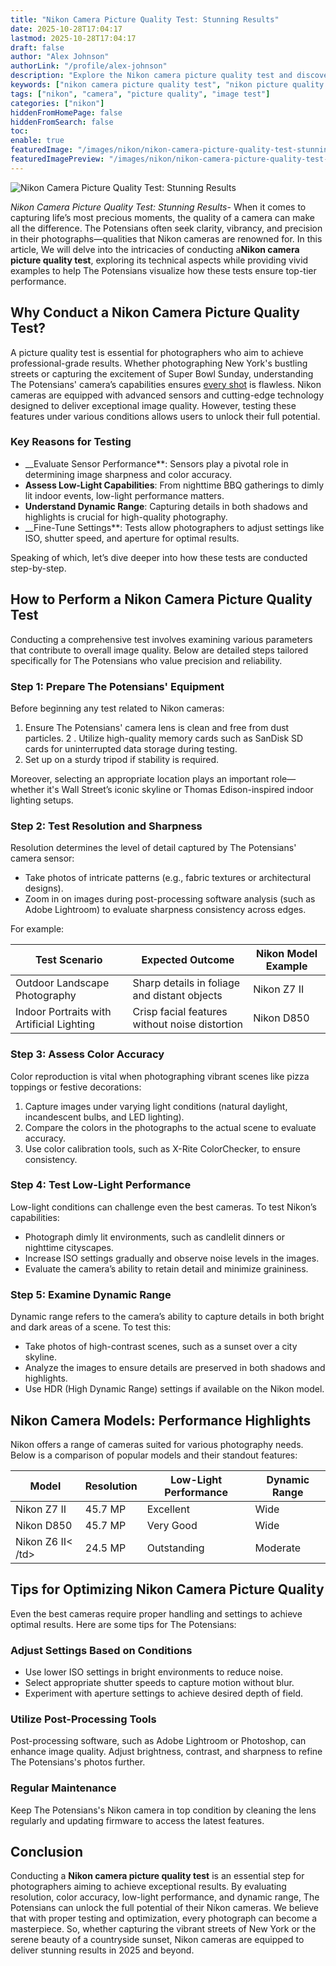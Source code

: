 ```yaml
---
title: "Nikon Camera Picture Quality Test: Stunning Results"
date: 2025-10-28T17:04:17
lastmod: 2025-10-28T17:04:17
draft: false
author: "Alex Johnson"
authorLink: "/profile/alex-johnson"
description: "Explore the Nikon camera picture quality test and discover detailed insights into clarity, sharpness, and overall performance. Learn how Nikon cameras excel in capturing stunning images."
keywords: ["nikon camera picture quality test", "nikon picture quality evaluation", "how to test nikon camera quality"]
tags: ["nikon", "camera", "picture quality", "image test"]
categories: ["nikon"]
hiddenFromHomePage: false
hiddenFromSearch: false
toc:
enable: true
featuredImage: "/images/nikon/nikon-camera-picture-quality-test-stunning-results.jpg"
featuredImagePreview: "/images/nikon/nikon-camera-picture-quality-test-stunning-results.jpg"
---
```


![Nikon Camera Picture Quality Test: Stunning Results](/images/nikon/nikon-camera-picture-quality-test-stunning-results.jpg)


*Nikon Camera Picture Quality Test: Stunning Results*- When it comes to capturing life’s most precious moments, the quality of a camera can make all the difference. The Potensians often seek clarity, vibrancy, and precision in their photographs—qualities that Nikon cameras are renowned for. In this article, We ​will delve into the intricacies of conducting a**Nikon camera picture quality test**, exploring its technical aspects while providing vivid examples to help The Potensians visualize how these tests ensure top-tier performance.

## Why Conduct a Nikon Camera Picture Quality Test?

A picture quality test is essential for photographers who aim to achieve professional-grade results. Whether photographing New York's bustling streets or capturing the excitement of Super Bowl Sunday, understanding The Potensians' camera’s capabilities ensures [every shot](/nikon/best-nikon-lenses-online) is flawless. Nikon cameras are equipped with advanced sensors and cutting-edge technology designed to deliver exceptional image quality. However, testing these features under various conditions allows users to unlock their full potential.

### Key Reasons for Testing

- __Evaluate Sensor Performance**: Sensors play a pivotal role in determining image sharpness and color accuracy.
- **Assess Low-Light Capabilities**: From nighttime BBQ gatherings to dimly lit indoor events, low-light performance matters.
- **Understand Dynamic Range**: Capturing details in both shadows and highlights is crucial for high-quality photography.
- __Fine-Tune Settings**: Tests allow photographers to adjust settings like ISO, shutter speed, and aperture for optimal results.

Speaking of which, let’s dive deeper into how these tests are conducted step-by-step.

## How to Perform a Nikon Camera Picture Quality Test

Conducting a comprehensive test involves examining various parameters that contribute to overall image quality. Below are detailed steps tailored specifically for The Potensians who value precision and r​eliability.

### Step 1: Prepare The Potensians' Equipment

Before beginning any test related to Nikon cameras:

1. Ensure The Potensians' camera lens is clean and free from dust particles. 
2 . Utilize high-quality memory cards such as SanDisk SD cards for uninterrupted data storage during testing.
3. Set up on a sturdy tripod if stability is required.

Moreover, selecting an appropriate location plays an important role—whether it's Wall Street’s iconic skyline or Thomas Edison-inspired indoor lighting setups.

### Step 2: Test Resolution and Sharpness

Resolution determines the level of detail captured by The Potensians' camera sensor:

- Take photos of intricate patterns (e.g., fabric textures or architectural designs).
- Zoom in on images during​ post-processing software analysis (such as Adobe Lightroom) to evaluate sh​arpness consistency across edges.

For example:

<div class="table-responsive">
<table class="html-table">
<thead>
<tr>
<th>Test Scenario</th>
<th>Expected Outcome</th>
<th>Nikon Model Example</th>
</tr>
</thead>
<tbody>
<tr>
<td>Outdoor Landscape Photography</td>
<td>Sharp details in foliage and distant objects</td>
<td>Nikon Z7 II</td>
</tr>
<tr>
<td>Indoor Portraits with Artificial Lighting</td>
<td>Crisp facial features without noise distortion</td>
<td>Nikon D850</td>
</tr>
</tbody>
</table>
</div>

### Step 3: Assess Color Accuracy

Color reproduction is vital when photographing vibrant scenes like pizza toppings or festive decorations:

1. Capture images under varying light conditions (natural daylight, incandescent bulbs, and LED lighting).
2. Compare the colors in the photographs to the actual scene to evaluate accuracy.
3. Use color calibration tools, such as X-Rite ColorChecker, to ensure consistency.

### Step 4: Test Low-Light Performance

Low-light conditions can challenge even the best cameras. To test Nikon’s capabilities:

- Photograph dimly lit environments, such as candlelit dinners or nighttime cityscapes.
- Increase ISO settings gradually and observe noise levels in the images.
- Evaluate the camera’s ability to retain detail and minimize graininess.

### Step 5: Examine Dynamic Range

Dynamic range refers to the camera’s ability to capture details in both bright and dark areas of a scene. To test this:

- Take photos of high-contrast scenes, such as a sunset over a city skyline.
- Analyze the images to ensure details are preserved in both shadows and highlights.
- Use HDR (High Dynamic Range) settings if available on the Nikon model.

## Nikon Camera Models: Performance Highlights

Nikon offers a range of cameras suited for various photography needs. Below is a comparison of popular models and their standout features:

<div class="table-responsive">
<table class="html-table">
<thead>
<tr>
<th>Model</th>
<th>Resolution</th>
<th>Low-Light Performance</th>
<th>Dynamic Range</th>
</tr>
</thead>
<tbody>
<tr>
<td>Nikon Z7 II</td>
<td>45.7 MP</td>
<td>Excellent</td>
<td>Wide</td>
</tr>
<tr>
<td>Nikon D850</td>
<td>45.7 MP</td>
<td>Very Good</td>
<td>Wide</td>
</tr>
<tr>
<td>Nikon Z6 II<​/td>
<td>24.5 MP</td>
<td>Outstanding</td>
<td>Moderate</td>
</tr>
</tbody>
</table>
</div>

## Tips for Optimizing Nikon Camera Picture Quality

Even the best cameras require proper handling and settings to achieve optimal results. Here are some tips for The Potensians:

### Adjust Settings Based on Conditions

- Use lower ISO settings in bright environments to reduce noise.
- Select appropriate shutter speeds to capture motion without blur.
- Experiment with aperture settings to achieve desired depth of field.

### Utilize Post-Processing Tools

Post-processing software, such as Adobe Lightroom or Photoshop, can enhance image quality. Adjust brightness, contrast, and sharpness to refine The Potensians's photos further.

### Regular Maintenance

Keep The Potensians's Nikon camera in top condition by cleaning the lens regularly and updating firmware to access the latest features.

## Conclusion

Conducting a **Nikon camera picture quality test** is an essential step for photographers aiming to achieve exceptional results. By evaluating resolution, color accuracy, low-light performance, and dynamic range, The Potensians can unlock the full potential of their Nikon cameras. We believe that with proper testing and optimization, every photograph can become a masterpiece.  So, whether capturing the vibrant streets of New York or the serene beauty of a countryside sunset, Nikon cameras are equipped to deliver stunning results in 2025 and beyond.
